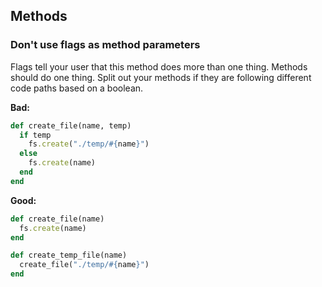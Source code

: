 ## Methods

### Don't use flags as method parameters

Flags tell your user that this method does more than one thing. Methods should do one thing. Split out your methods if they are following different code paths based on a boolean.

**Bad:**

```ruby
def create_file(name, temp)
  if temp
    fs.create("./temp/#{name}")
  else
    fs.create(name)
  end
end
```

**Good:**

```ruby
def create_file(name)
  fs.create(name)
end

def create_temp_file(name)
  create_file("./temp/#{name}")
end
```
